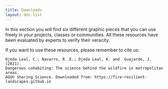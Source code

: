 ```yaml
---
title: Downloads
layout: doc-list
---
```


In this section you will find six different graphic pieces that you can use freely in your projects, classes or communities. All these resources have been evaluated by experts to verify their veracity. 

If you want to use these resources, please remember to cite us:

```
Ojeda Leal, C.; Navarro, R. E.; Ojeda Leal, K. and  Guajardo, J. (2021).
Dangerous cohabiting: The science behind the wildfire in metropolitan areas. 
AGU© Sharing Science. Downloaded from: https://fire-resilient-landscapes.github.io
```

